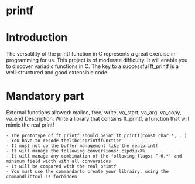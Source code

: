 # printf


# Introduction

The versatility of the printf function in C represents a great exercise in programming for
us. This project is of moderate difficulty. It will enable you to discover variadic functions
in C.
The key to a successful ft_printf is a well-structured and good extensible code.


# Mandatory part

External functions allowed: malloc, free, write, va_start, va_arg, va_copy, va_end
Description: Write a library that contains ft_printf, a function
that will mimic the real printf
```
- The prototype of ft_printf should beint ft_printf(const char *, ..)
- You have to recode thelibc’sprintffunction
- It must not do the buffer management like the realprintf
- It will manage the following conversions: cspdiuxX%
- It will manage any combination of the following flags: ’-0.*’ and 	minimum field width with all conversions
- It will be compared with the real printf
- You must use the commandarto create your librairy, using the 			commandlibtool is forbidden.